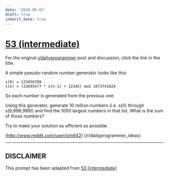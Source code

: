 ```yaml
---
date: '2020-05-03'
draft: true
inherit_date: true
---
```


# [53 (intermediate)](https://www.reddit.com/r/dailyprogrammer/comments/tpxqc/5162012_challenge_53_intermediate/)

For the original [r/dailyprogrammer](https://www.reddit.com/r/dailyprogrammer/) post and discussion, click the link in the title.

A simple pseudo-random number generator looks like this: 


```
s(0) = 123456789
s(n) = (22695477 * s(n-1) + 12345) mod 1073741824
```
So each number is generated from the previous one.

Using this generator, generate 10 million numbers (i.e. s(0) through s(9,999,999)) and find the 1000 largest numbers in that list. What is the sum of those numbers?

Try to  make your solution as efficient as possible. 

(http://www.reddit.com/user/sim642)
(/r/dailyprogrammer_ideas)

----
## **DISCLAIMER**
This prompt has been adapted from [53 [intermediate]](https://www.reddit.com/r/dailyprogrammer/comments/tpxqc/5162012_challenge_53_intermediate/
)
